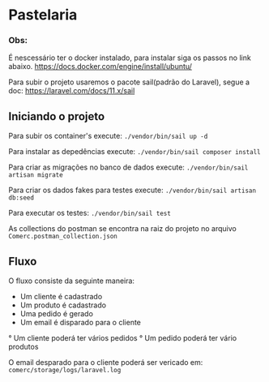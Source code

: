 # Pastelaria

### Obs:
É nescessário ter o docker instalado, para instalar siga os passos no link abaixo.
https://docs.docker.com/engine/install/ubuntu/

Para subir o projeto usaremos o pacote sail(padrão do Laravel), segue a doc:
https://laravel.com/docs/11.x/sail

## Iniciando o projeto
Para subir os container's execute:
`./vendor/bin/sail up -d`

Para instalar as depedências execute:
`./vendor/bin/sail composer install`

Para criar as migrações no banco de dados execute:
`./vendor/bin/sail artisan migrate`

Para criar os dados fakes para testes execute:
`./vendor/bin/sail artisan db:seed`

Para executar os testes:
`./vendor/bin/sail test`

As collections do postman se encontra na raiz do projeto no arquivo
```Comerc.postman_collection.json```

## Fluxo
O fluxo consiste da seguinte maneira:
- Um cliente é cadastrado
- Um produto é cadastrado
- Uma pedido é gerado
- Um email é disparado para o cliente

° Um cliente poderá ter vários pedidos
° Um pedido poderá ter vário produtos

O email desparado para o cliente poderá ser vericado em:
`comerc/storage/logs/laravel.log`